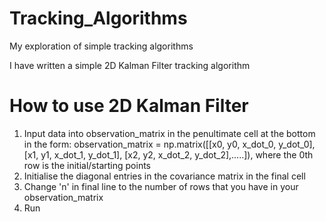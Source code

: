 # Tracking_Algorithms
My exploration of simple tracking algorithms

I have written a simple 2D Kalman Filter tracking algorithm

# How to use 2D Kalman Filter
1. Input data into observation_matrix in the penultimate cell at the bottom in the form:
observation_matrix = np.matrix([[x0, y0, x_dot_0, y_dot_0],
                                [x1, y1, x_dot_1, y_dot_1],
                                [x2, y2, x_dot_2, y_dot_2],.....]), where the 0th row is the initial/starting points
2. Initialise the diagonal entries in the covariance matrix in the final cell 
3. Change 'n' in final line to the number of rows that you have in your observation_matrix
4. Run

